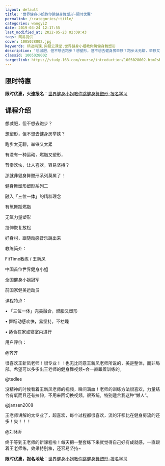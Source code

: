 ```yaml
---
layout: default
title: '世界健身小姐教你跳健身舞塑形-限时优惠'
permalink: /:categories/:title/
categories: wangyi2
date: 2019-03-24 12:17:55
last_modified_at: 2022-05-23 02:09:43
tags: 网易提供
cover: 1005028002.jpg
keywords: 精选网课,网易云课堂,世界健身小姐教你跳健身舞塑形
description: '想减肥，但不想去跑步？想塑形，但不想去健身房举铁？跑步太无聊，举铁又太累有没有一种运动，燃脂又塑形，节奏欢快，让人喜欢，'
classid: 1005028002
targetlink: https://study.163.com/course/introduction/1005028002.htm?share=1&shareId=1025206652&utm_campaign=share&utm_medium=iphoneShare&utm_source=&utm_u=1025206652
---
```


## 限时特惠

**限时优惠，火速报名**：[世界健身小姐教你跳健身舞塑形-报名学习](https://study.163.com/course/introduction/1005028002.htm?share=1&shareId=1025206652&utm_campaign=share&utm_medium=iphoneShare&utm_source=&utm_u=1025206652)

## 课程介绍

想减肥，但不想去跑步？

想塑形，但不想去健身房举铁？

跑步太无聊，举铁又太累

有没有一种运动，燃脂又塑形，

节奏欢快，让人喜欢，容易坚持？

那就非健身舞塑形系列莫属了！



健身舞塑形塑形系列二

融入「三位一体」的精粹理念

有氧舞蹈燃脂

无氧力量塑形

拉伸恢复放松

好身材，跟随动感音乐跳出来



教练简介：

FitTime教练 / 王新凤

中国首位世界健身小姐

全国健身小姐冠军

前国家健美运动员



课程特点：

• 「三位一体」完美融合，燃脂又塑形

• 舞蹈动感欢快，易坚持，不枯燥

• 适合在家或寝室内进行



用户评价：

@齐齐

很喜欢王新凤老师！很专业！！也无比同意王新凤老师所说的，美是整体，而非局部。希望可以多多出王老师的健身舞视频~会一直跟着训练的。

@tedlee

没精神的时候看着王新凤老师的视频，瞬间满血！老师的训练方法很喜欢，力量结合有氧而且还有拉伸，不用来回切换视频。很系统，特别适合我这种“懒人”。

@jansen2008

王老师讲解的太专业了，超喜欢，每个过程都很喜欢，流的汗都比在健身房流的还多！爽！！！

@刘沐乔

终于等到王老师的新课程啦！每天把一整套练下来就觉得自己好有成就感，一直跟着王老师练，效果特别棒，还容易坚持~

**限时优惠，报名地址**：[世界健身小姐教你跳健身舞塑形-报名学习](https://study.163.com/course/introduction/1005028002.htm?share=1&shareId=1025206652&utm_campaign=share&utm_medium=iphoneShare&utm_source=&utm_u=1025206652)

